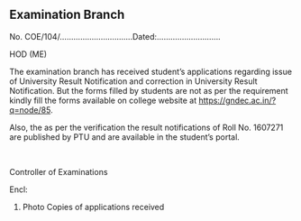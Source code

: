 ## Examination Branch

No. COE/104/…………………………..Dated:……………………….

HOD (ME)

The examination branch has received student’s applications regarding issue of University
Result Notification and correction in University Result Notification.
But the forms filled by students are not as per the requirement kindly fill the forms
available on college website at https://gndec.ac.in/?q=node/85.

Also, the as per the verification the result notifications of Roll No. 1607271 are published by PTU and are available in the student’s portal.


</br>

Controller of Examinations

Encl:

1.	Photo Copies of applications received
